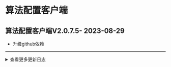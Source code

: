 # 算法配置客户端
## 算法配置客户端V2.0.7.5- 2023-08-29
* 升级github依赖
---


<details onclose>

<summary>查看更多更新日志</summary>


 - 2023-08-29 09:20:59
AlgorithmConfiureV2.0.7.5- 2023-08-29
* 升级github依赖
---


<details onclose>

<summary>查看更多更新日志</summary>



*  [发布地址](https://github.com/jadehh/AlgorithmConfigUI/releases/tag/V2.0.7.5- 2023-08-29
* 升级github依赖
---


<details onclose>

<summary>查看更多更新日志</summary>


)
*  [详细地址](https://github.com/jadehh/jadehh_file/releases/tag/AlgorithmConfiureV2.0.7.5- 2023-08-29
* 升级github依赖
---


<details onclose>

<summary>查看更多更新日志</summary>


)
### 下载地址
* [Windows_lib32.zip](https://gh.ddlc.top/https://github.com/jadehh/jadehh_file/releases/download/AlgorithmConfiureV2.0.7.5- 2023-08-29
* 升级github依赖
---


<details onclose>

<summary>查看更多更新日志</summary>


/Windows_lib32.zip)
* [Linux_lib64.zip](https://gh.ddlc.top/https://github.com/jadehh/jadehh_file/releases/download/AlgorithmConfiureV2.0.7.5- 2023-08-29
* 升级github依赖
---


<details onclose>

<summary>查看更多更新日志</summary>


/Linux_lib64.zip)
* [AlgorithmConfiure_setup-Portable-V2.0.7.5- 2023-08-29
* 升级github依赖
---


<details onclose>

<summary>查看更多更新日志</summary>
-
.exe](https://gh.ddlc.top/https://github.com/jadehh/jadehh_file/releases/download/AlgorithmConfiureV2.0.7.5- 2023-08-29
* 升级github依赖
---


<details onclose>

<summary>查看更多更新日志</summary>


/AlgorithmConfiure_setup-Portable-V2.0.7.5- 2023-08-29
* 升级github依赖
---


<details onclose>

<summary>查看更多更新日志</summary>
-
.exe)
* [AlgorithmConfiure_setup-V2.0.7.5- 2023-08-29
* 升级github依赖
---


<details onclose>

<summary>查看更多更新日志</summary>
-
.exe](https://gh.ddlc.top/https://github.com/jadehh/jadehh_file/releases/download/AlgorithmConfiureV2.0.7.5- 2023-08-29
* 升级github依赖
---


<details onclose>

<summary>查看更多更新日志</summary>


/AlgorithmConfiure_setup-V2.0.7.5- 2023-08-29
* 升级github依赖
---


<details onclose>

<summary>查看更多更新日志</summary>
-
.exe)
* [AlgorithmConfiure-Portable-Linux-V2.0.7.5- 2023-08-29
* 升级github依赖
---


<details onclose>

<summary>查看更多更新日志</summary>
-
.zip](https://gh.ddlc.top/https://github.com/jadehh/jadehh_file/releases/download/AlgorithmConfiureV2.0.7.5- 2023-08-29
* 升级github依赖
---


<details onclose>

<summary>查看更多更新日志</summary>


/AlgorithmConfiure-Portable-Linux-V2.0.7.5- 2023-08-29
* 升级github依赖
---


<details onclose>

<summary>查看更多更新日志</summary>
-
.zip)
* [AlgorithmConfiure-Linux-V2.0.7.5- 2023-08-29
* 升级github依赖
---


<details onclose>

<summary>查看更多更新日志</summary>
-
.zip](https://gh.ddlc.top/https://github.com/jadehh/jadehh_file/releases/download/AlgorithmConfiureV2.0.7.5- 2023-08-29
* 升级github依赖
---


<details onclose>

<summary>查看更多更新日志</summary>


/AlgorithmConfiure-Linux-V2.0.7.5- 2023-08-29
* 升级github依赖
---


<details onclose>

<summary>查看更多更新日志</summary>
-
.zip)
* [AlgorithmConfiure-Portable-Darwin-V2.0.7.5- 2023-08-29
* 升级github依赖
---


<details onclose>

<summary>查看更多更新日志</summary>
-
.zip](https://gh.ddlc.top/https://github.com/jadehh/jadehh_file/releases/download/AlgorithmConfiureV2.0.7.5- 2023-08-29
* 升级github依赖
---


<details onclose>

<summary>查看更多更新日志</summary>


/AlgorithmConfiure-Portable-Darwin-V2.0.7.5- 2023-08-29
* 升级github依赖
---


<details onclose>

<summary>查看更多更新日志</summary>
-
.zip)
----